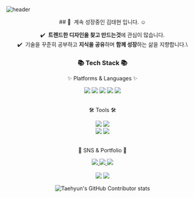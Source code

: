 ![header](https://capsule-render.vercel.app/api?type=waving&color=auto&height=300&section=header&text=Welcome&fontSize=90&animation=fadeIn&fontAlignY=38&desc=TaeHyun0815's%20GitHub%20Profile&descAlignY=51&descAlign=62)

<div align=center>
## 👋 &nbsp;계속 성장중인 김태현 입니다. ☺️

✔️ &nbsp;**트렌드한 디자인을 찾고 만드는것**에 관심이 많습니다.\
✔️ &nbsp;기술을 꾸준히 공부하고 **지식을 공유**하며 **함께 성장**하는 삶을 지향합니다.\

</div>

<div align=center>
	<h3>📚 Tech Stack 📚</h3>
	<p>✨ Platforms & Languages ✨</p>
</div>

</div>
<div align="center">
	<img src="https://img.shields.io/badge/HTML5-E34F26?style=flat&logo=HTML5&logoColor=white" />
	<img src="https://img.shields.io/badge/CSS3-1572B6?style=flat&logo=CSS3&logoColor=white" />
	<img src="https://img.shields.io/badge/JavaScript-F7DF1E?style=flat&logo=JavaScript&logoColor=white" />
	<img src="https://img.shields.io/badge/jQuery-0769AD?style=flat&logo=jQuery&logoColor=white" />
	<img src="https://img.shields.io/badge/SASS%20SQL-F80000?style=flat&logo=Sasse&logoColor=white" />
</div>
<br>
<div align=center>
	<p>🛠 Tools 🛠</p>
</div>
<div align=center>
	<img src="https://img.shields.io/badge/figma-2C2255?style=flat&logo=figma&logoColor=white" />
	<img src="https://img.shields.io/badge/Visual%20Studio%20Code-007ACC?style=flat&logo=VisualStudioCode&logoColor=white" />
	<br>
	<img src="https://img.shields.io/badge/adobephotoshop-F8DC75?style=flat&logo=adobephotoshop&logoColor=white" />
	<img src="https://img.shields.io/badge/GitHub-181717?style=flat&logo=GitHub&logoColor=white" />
</div>
<br/>
<div align=center>
	<p>🎨 SNS & Portfolio 🎨</p>
</div>
<div align=center>
	<a href="https://artnook.me">
		<img src="https://img.shields.io/badge/Portfolio-FF3633?style=flat&logo=Micro.blog&logoColor=white" />
	</a>
	<a href="https://artnool.tistory.com">
		<img src="https://img.shields.io/badge/Blog-FF9800?style=flat&logo=Blogger&logoColor=white" />
	</a>
	<a href="mailto:kyb6079@naver.com">
		<img src="https://img.shields.io/badge/Mail-30B980?style=flat&logo=Gmail&logoColor=white" />
	</a>
	<br>
</div>

<div align=center>
	<br>
<img src="https://github-readme-stats.vercel.app/api/top-langs/?username=artnook&layout=compact">
<img src="https://github-readme-stats.vercel.app/api?username=artnook&show_icons=true">

![Taehyun's GitHub Contributor stats](https://github-contributor-stats.vercel.app/api?username=artnook)

<br>
